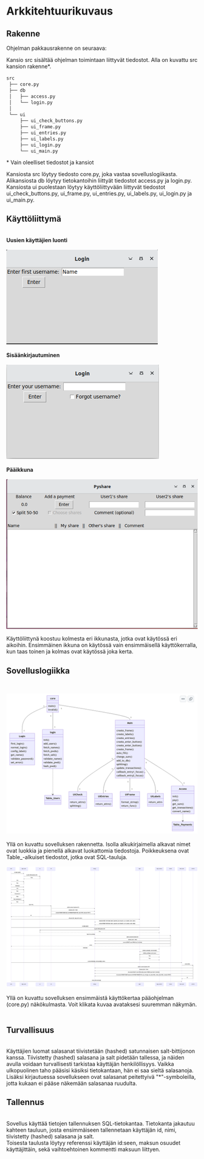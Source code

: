 # Arkkitehtuurikuvaus

## Rakenne

Ohjelman pakkausrakenne on seuraava:

Kansio src sisältää ohjelman toimintaan liittyvät tiedostot.
Alla on kuvattu src kansion rakenne*.

```
src
 ├── core.py 
 ├── db
 │   ├── access.py
 │   └── login.py
 │
 └── ui
     ├── ui_check_buttons.py
     ├── ui_frame.py
     ├── ui_entries.py
     ├── ui_labels.py
     ├── ui_login.py
     └── ui_main.py
```
\* Vain oleelliset tiedostot ja kansiot

Kansiosta src löytyy tiedosto core.py, joka vastaa sovelluslogiikasta.
Alikansiosta db löytyy tietokantoihin liittyät tiedostot access.py ja login.py. Kansiosta ui puolestaan löytyy käyttöliittyvään liittyvät tiedostot ui_check_buttons.py, ui_frame.py, ui_entries.py, ui_labels.py, ui_login.py ja ui_main.py.
&nbsp; <br>
## Käyttöliittymä
&nbsp; <br>
**Uusien käyttäjien luonti** <br>
&nbsp; <br>
![Login window 1](login_window1.png)
<br>
&nbsp; <br>
**Sisäänkirjautuminen** <br>
&nbsp; <br>
![Login window 2](login_window2.png)
<br>
&nbsp; <br>
**Pääikkuna** <br>
&nbsp; <br>
![Main window](main_window.png)
<br>

Käyttöliittynä koostuu kolmesta eri ikkunasta, jotka ovat käytössä eri aikoihin. Ensimmäinen ikkuna on käytössä vain ensimmäisellä käyttökerralla, kun taas toinen ja kolmas ovat käytössä joka kerta.

## Sovelluslogiikka
&nbsp; <br>

![architecture](architecture.png)
<br>
&nbsp; <br>
Yllä on kuvattu sovelluksen rakennetta. Isolla alkukirjaimella alkavat nimet ovat luokkia ja pienellä alkavat luokattomia tiedostoja. Poikkeuksena ovat Table_-alkuiset tiedostot, jotka ovat SQL-tauluja.
&nbsp; <br>
&nbsp; <br>
![sequence](sequence.png)
&nbsp; <br>
Yllä on kuvattu sovelluksen ensimmäistä käyttökertaa pääohjelman (core.py) näkökulmasta. Voit klikata kuvaa avataksesi suuremman näkymän.
&nbsp; <br>


## Turvallisuus
&nbsp; <br>
Käyttäjien luomat salasanat tiivistetään (hashed) satunnaisen salt-bittijonon kanssa. Tiivistetty (hashed) salasana ja salt pidetään tallessa, ja näiden avulla voidaan turvallisesti tarkistaa käyttäjän henkilöllisyys. Vaikka ulkopuolinen taho pääsisi käsiksi tietokantaan, hän ei saa sieltä salasanoja. Lisäksi kirjautuessa sovellukseen ovat salasanat peitettyivä "*"-symboleilla, jotta kukaan ei pääse näkemään salasanaa ruudulta.
&nbsp; <br>
## Tallennus
&nbsp; <br>
Sovellus käyttää tietojen tallennuksen SQL-tietokantaa. Tietokanta jakautuu kahteen tauluun, josta ensimmäiseen tallennetaan käyttäjän id, nimi, tiivistetty (hashed) salasana ja salt. <br>
Toisesta taulusta löytyy referenssi käyttäjän id:seen, maksun osuudet käyttäjittäin, sekä vaihtoehtoinen kommentti maksuun liittyen.

